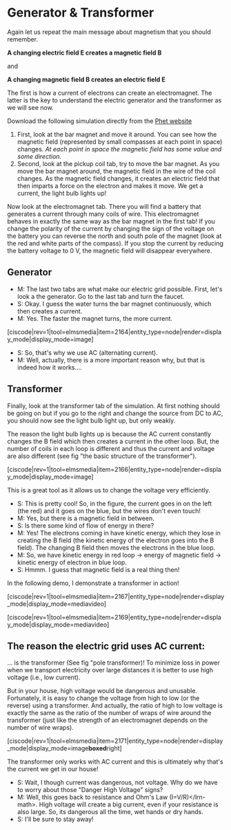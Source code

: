 # Generator & Transformer

Again let us repeat the main message about magnetism that you should remember.

**A changing electric field E creates a magnetic field B**

and

**A changing magnetic field B creates an electric field E**

The first is how a current of electrons can create an electromagnet. The latter is the key to understand the electric generator and the transformer as we will see now.

Download the following simulation directly from the [Phet website](https://phet.colorado.edu/en/simulation/faraday)

1. First, look at the bar magnet and move it around. You can see how the magnetic field \(represented by small compasses at each point in space\) changes. _At each point in space the magnetic field has some value and some direction._
2. Second, look at the pickup coil tab, try to move the bar magnet. As you move the bar magnet around, the magnetic field in the wire of the coil changes. As the magnetic field changes, it creates an electric field that then imparts a force on the electron and makes it move. We get a current, the light bulb lights up!

Now look at the electromagnet tab. There you will find a battery that generates a current through many coils of wire. This electromagnet behaves in exactly the same way as the bar magnet in the first tab! If you change the polarity of the current by changing the sign of the voltage on the battery you can reverse the north and south pole of the magnet \(look at the red and white parts of the compass\). If you stop the current by reducing the battery voltage to 0 V, the magnetic field will disappear everywhere.

## Generator

* M: The last two tabs are what make our electric grid possible. First, let's look a the generator. Go to the last tab and turn the faucet.
* S: Okay. I guess the water turns the bar magnet continuously, which then creates a current.
* M: Yes. The faster the magnet turns, the more current. 

\[ciscode\|rev=1\|tool=elmsmedia\|item=2164\|entity\_type=node\|render=display\_mode\|display\_mode=image\]

* S: So, that's why we use AC \(alternating current\).
* M: Well, actually, there is a more important reason why, but that is indeed how it works....

## Transformer

Finally, look at the transformer tab of the simulation. At first nothing should be going on but if you go to the right and change the source from DC to AC, you should now see the light bulb light up, but only weakly.

The reason the light bulb lights up is because the AC current constantly changes the B field which then creates a current in the other loop. But, the number of coils in each loop is different and thus the current and voltage are also different \(see fig "the basic structure of the transformer"\).

\[ciscode\|rev=1\|tool=elmsmedia\|item=2166\|entity\_type=node\|render=display\_mode\|display\_mode=image\]

This is a great tool as it allows us to change the voltage very efficiently.

* S: This is pretty cool! So, in the figure, the current goes in on the left \(the red\) and it goes on the blue, but the wires don't even touch!
* M: Yes, but there is a magnetic field in between.
* S: Is there some kind of flow of energy in there?
* M: Yes! The electrons coming in have kinetic energy, which they lose in creating the B field \(the kinetic energy of the electron goes into the B field\). The changing B field then moves the electrons in the blue loop.
* M: So, we have kinetic energy in red loop -&gt; energy of magnetic field -&gt; kinetic energy of electron in blue loop.
* S: Hmmm. I guess that magnetic field is a real thing then! 

In the following demo, I demonstrate a transformer in action!

\[ciscode\|rev=1\|tool=elmsmedia\|item=2167\|entity\_type=node\|render=display\_mode\|display\_mode=mediavideo\]

\[ciscode\|rev=1\|tool=elmsmedia\|item=2169\|entity\_type=node\|render=display\_mode\|display\_mode=mediavideo\]

## The reason the electric grid uses AC current:

... is the transformer \(See fig "pole transformer\)! To minimize loss in power when we transport electricity over large distances it is better to use high voltage \(i.e., low current\).

But in your house, high voltage would be dangerous and unusable. Fortunately, it is easy to change the voltage from high to low \(or the reverse\) using a transformer. And actually, the ratio of high to low voltage is exactly the same as the ratio of the number of wraps of wire around the transformer \(just like the strength of an electromagnet depends on the number of wire wraps\).

\[ciscode\|rev=1\|tool=elmsmedia\|item=2171\|entity\_type=node\|render=display\_mode\|display\_mode=image**boxed**right\]

The transformer only works with AC current and this is ultimately why that's the current we get in our house!

* S: Wait, I though current was dangerous, not voltage. Why do we have to worry about those "Danger High Voltage" signs?
* M: Well, this goes back to resistance and Ohm's Law \(I=V/R\)&lt;/lrn-math&gt;. High voltage will create a big current, even if your resistance is also large. So, its dangerous all the time, wet hands or dry hands. 
* S: I'll be sure to stay away!


